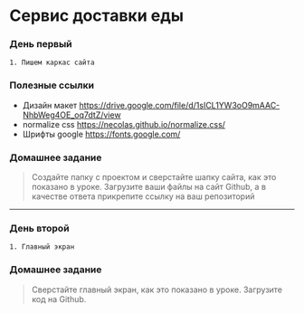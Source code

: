 Сервис доставки еды
=====

### День первый

    1. Пишем каркас сайта

### Полезные ссылки

* Дизайн макет <https://drive.google.com/file/d/1sICL1YW3oO9mAAC-NhbWeg4OE_oq7dtZ/view>
* normalize css <https://necolas.github.io/normalize.css/>
* Шрифты google <https://fonts.google.com/>

### Домашнее задание

> Создайте папку с проектом и сверстайте шапку сайта, как это показано в уроке. Загрузите ваши файлы на сайт Github, а в качестве ответа прикрепите ссылку на ваш репозиторий


***

### День второй

    1. Главный экран

### Домашнее задание

> Сверстайте главный экран, как это показано в уроке. Загрузите код на Github.
